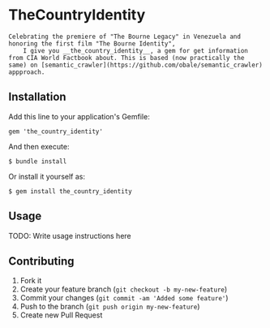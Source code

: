 # TheCountryIdentity

    Celebrating the premiere of "The Bourne Legacy" in Venezuela and honoring the first film "The Bourne Identity",
        I give you __the_country_identity__, a gem for get information from CIA World Factbook about. This is based (now practically the same) on [semantic_crawler](https://github.com/obale/semantic_crawler) appproach.

## Installation

Add this line to your application's Gemfile:

    gem 'the_country_identity'

And then execute:

    $ bundle install

Or install it yourself as:

    $ gem install the_country_identity

## Usage

TODO: Write usage instructions here

## Contributing

1. Fork it
2. Create your feature branch (`git checkout -b my-new-feature`)
3. Commit your changes (`git commit -am 'Added some feature'`)
4. Push to the branch (`git push origin my-new-feature`)
5. Create new Pull Request
